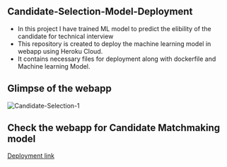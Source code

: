 ## Candidate-Selection-Model-Deployment
- In this project I have trained ML model to predict the elibility of the candidate for technical interview
- This repository is created to deploy the machine learning model in webapp using Heroku Cloud. 
- It contains necessary files for deployment along with dockerfile and Machine learning Model.


## Glimpse of the webapp
![Candidate-Selection-1](https://user-images.githubusercontent.com/65168906/94213917-c55efa00-fef5-11ea-9223-4c53ed8794d7.gif)


## Check the webapp for Candidate Matchmaking model
[Deployment link](https://candidateselectionmodel.herokuapp.com)



